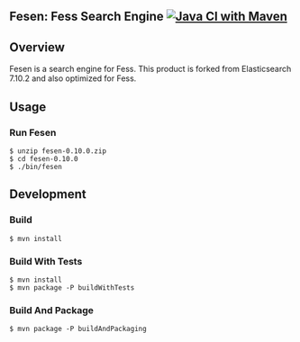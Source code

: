 Fesen: Fess Search Engine
[![Java CI with Maven](https://github.com/codelibs/fesen/actions/workflows/maven.yml/badge.svg)](https://github.com/codelibs/fesen/actions/workflows/maven.yml)
------------------

## Overview

Fesen is a search engine for Fess.
This product is forked from Elasticsearch 7.10.2 and also optimized for Fess.

## Usage

### Run Fesen

```
$ unzip fesen-0.10.0.zip
$ cd fesen-0.10.0
$ ./bin/fesen
```

## Development

### Build

```
$ mvn install
```

### Build With Tests

```
$ mvn install
$ mvn package -P buildWithTests
```

### Build And Package

```
$ mvn package -P buildAndPackaging
```

